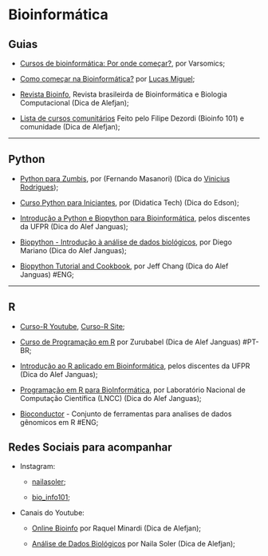 # Bioinformática  

## Guias

- [Cursos de bioinformática: Por onde começar?](https://blog.varsomics.com/cursos-de-bioinformatica/), por Varsomics;

- [Como começar na Bioinformática?](https://bioinfo.com.br/como-comecar-na-bioinformatica/) por [Lucas Miguel](https://scholar.google.com.br/citations?user=8KBcPOYAAAAJ&hl=EN);

- [Revista Bioinfo](https://bioinfo.com.br/), Revista brasileirda de Bioinformática e Biologia Computacional (Dica de Alefjan);

- [Lista de cursos comunitários](https://seen-politician-a47.notion.site/ccd895cfaee94849bc9c405a4143b4f5?v=8ca8b89a8be54d7c800a1dfe9780abfc) Feito pelo Filipe Dezordi (Bioinfo 101) e comunidade (Dica de Alefjan);

---

## Python
- [Python para Zumbis](https://www.youtube.com/watch?v=YO58tXerKDc&list=PLUukMN0DTKCtbzhbYe2jdF4cr8MOWClXc), por (Fernando Masanori) (Dica do [Vinicius Rodrigues](https://twitter.com/suburbanizar));

- [Curso Python para Iniciantes](https://www.youtube.com/playlist?list=PLyqOvdQmGdTSEPnO0DKgHlkXb8x3cyglD), por (Didatica Tech) (Dica do Edson);

- [Introdução a Python e Biopython para Bioinformática](https://www.youtube.com/watch?v=AI_B0Q2I-oM&list=PL-F08sZPKH8FAx9SxR_aE21XGExvuD89H), pelos discentes da UFPR (Dica do Alef Janguas);

- [Biopython - Introdução à análise de dados biológicos](https://www.youtube.com/watch?v=AI_B0Q2I-oM&list=PL-F08sZPKH8FAx9SxR_aE21XGExvuD89H), por Diego Mariano (Dica do Alef Janguas);

- [Biopython Tutorial and Cookbook](http://biopython.org/DIST/docs/tutorial/Tutorial.html), por Jeff Chang (Dica do Alef Janguas) #ENG;

---

## R  

- [Curso-R Youtube](https://www.youtube.com/channel/UCTXuqtCYxPVEehq6fJY9GkA), [Curso-R Site](https://curso-r.com/cursos/);

- [Curso de Programação em R](https://www.youtube.com/playlist?list=PL4OAe-tL47sbzCgtBTthtX50T30CLToEZ) por Zurubabel (Dica de Alef Janguas) #PT-BR;

- [Introdução ao R aplicado em Bioinformática](https://www.youtube.com/watch?v=PoGVO96YRxs&list=PL-F08sZPKH8FSyOfz8uTW07YYJ7oaxAmU), pelos discentes da UFPR (Dica do Alef Janguas);

- [Programação em R para BioInformática](https://www.youtube.com/watch?v=pHKoVEk9wZc&list=PLt6jbZlqPK1xXvIlDPFHQ5P6wvGbOLBya), por Laboratório Nacional de Computação Científica (LNCC)  (Dica do Alef Janguas);

- [Bioconductor](http://www.bioconductor.org/) - Conjunto de ferramentas para analises de dados gênomicos em R #ENG;


## Redes Sociais para acompanhar

- Instagram:
  - [nailasoler](https://www.instagram.com/nailasoler/);

  - [bio_info101](https://www.instagram.com/bio_info101);


- Canais do Youtube:
  - [Online Bioinfo](https://www.youtube.com/c/OnlineBioinfo) por Raquel Minardi (Dica de Alefjan);

  - [Análise de Dados Biológicos](https://www.youtube.com/c/NailaSolerBioinfo) por Naila Soler (Dica de Alefjan);
